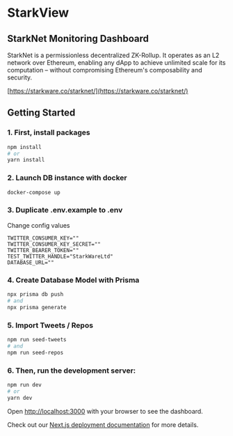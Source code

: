 # StarkView 
## StarkNet Monitoring Dashboard

StarkNet is a permissionless decentralized ZK-Rollup. It operates as an L2 network over Ethereum, enabling any dApp to achieve unlimited scale for its computation – without compromising Ethereum's composability and security.

[https://starkware.co/starknet/](https://starkware.co/starknet/)

## Getting Started
### 1. First, install packages

```bash
npm install
# or
yarn install
```
### 2. Launch DB instance with docker

```bash
docker-compose up
```
### 3. Duplicate .env.example to .env

Change config values

```
TWITTER_CONSUMER_KEY=""
TWITTER_CONSUMER_KEY_SECRET=""
TWITTER_BEARER_TOKEN=""
TEST_TWITTER_HANDLE="StarkWareLtd"
DATABASE_URL=""
```
### 4. Create Database Model with Prisma

```bash
npx prisma db push
# and
npx prisma generate
```
### 5.  Import Tweets / Repos

```bash
npm run seed-tweets
# and
npm run seed-repos
```
### 6.  Then, run the development server:

```bash
npm run dev
# or
yarn dev
```

Open [http://localhost:3000](http://localhost:3000) with your browser to see the dashboard.

Check out our [Next.js deployment documentation](https://nextjs.org/docs/deployment) for more details.
